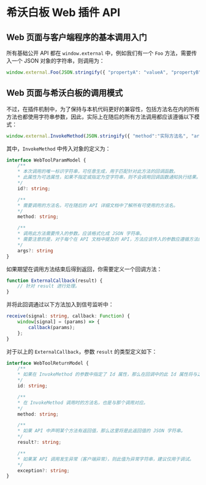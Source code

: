 # 希沃白板 Web 插件 API

## Web 页面与客户端程序的基本调用入门

所有基础公开 API 都在 `window.external` 中，例如我们有一个 `Foo` 方法，需要传入一个 JSON 对象的字符串，则调用为：

```js
window.external.Foo(JSON.stringify({ "propertyA": "valueA", "propertyB": { "key": "value" } }))
```

## Web 页面与希沃白板的调用模式

不过，在插件机制中，为了保持与本机代码更好的兼容性，包括方法名在内的所有方法也都使用字符串参数，因此，实际上在随后的所有方法调用都应该遵循以下模式：

```js
window.external.InvokeMethod(JSON.stringify({ "method":"实际方法名", "args": JSON.stringify({ "参数1": "值1", "参数2": "值2", "参数3": "值3" }) }))
```

其中，`InvokeMethod` 中传入对象的定义为：

```ts
interface WebToolParamModel {
    /**
    * 本次调用的唯一标识字符串，可任意生成，用于匹配针对此方法的回调函数。
    * 此属性为可选属性，如果不指定或指定为空字符串，则不会调用回调函数通知执行结果。
    */
    id?: string;

    /**
    * 需要调用的方法名，可在随后的 API 详细文档中了解所有可使用的方法名。
    */
    method: string;

    /**
    * 调用此方法需要传入的参数。应该格式化成 JSON 字符串。
    * 需要注意的是，对于每个在 API 文档中提及的 API，方法应该传入的参数应遵循方法的参数定义，但最终必须在此格式化为 JSON 字符串。
    */
    args?: string
}
```

如果期望在调用方法结束后得到返回，你需要定义一个回调方法：

```ts
function ExternalCallback(result) {
    // 针对 result 进行处理。
}
```

并将此回调通过以下方法加入到信号监听中：

```ts
receive(signal: string, callback: Function) {
    window[signal] = (params) => {
        callback(params);
    };
}
```

对于以上的 `ExternalCallback`，参数 `result` 的类型定义如下：

```ts
interface WebToolReturnModel {
    /**
    * 如果在 InvokeMethod 的参数中指定了 Id 属性，那么在回调中的此 Id 属性将与之对应，表示这是针对那个特定调用的回调。
    */
    id: string;

    /**
    * 在 InvokeMethod 调用时的方法名，也是与那个调用对应。
    */
    method: string;

    /**
    * 如果 API 中声明某个方法有返回值，那么这里将是此返回值的 JSON 字符串。
    */
    result?: string;

    /**
    * 如果某 API 调用发生异常（客户端异常），则此值为异常字符串，建议仅用于调试。
    */
    exception?: string;
}
```
